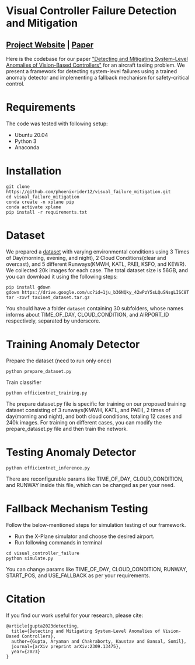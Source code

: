 # Visual Controller Failure Detection and Mitigation

## [Project Website](https://phoenixrider12.github.io/failure_mitigation) | [Paper](https://arxiv.org/pdf/2309.13475.pdf)

Here is the codebase for our paper ["Detecting and Mitigating System-Level Anomalies of Vision-Based Controllers"](https://arxiv.org/pdf/2309.13475.pdf) for an aircraft taxiing problem. We present a framework for detecting system-level failures using a trained anomaly detector and implementing a fallback mechanism for safety-critical control.

# Requirements
The code was tested with following setup:
- Ubuntu 20.04
- Python 3
- Anaconda

# Installation
```
git clone https://github.com/phoenixrider12/visual_failure_mitigation.git
cd visual_failure_mitigation
conda create -n xplane pip
conda activate xplane
pip install -r requirements.txt
```

# Dataset
We prepared a [dataset](https://drive.google.com/file/d/1ju_b36NQky_42wPzY5sLQuSNsgLISC8T/view) with varying environmental conditions using 3 Times of Day(morning, evening, and night), 2 Cloud Conditions(clear and overcast), and 5 different Runways(KMWH, KATL, PAEI, KSFO, and KEWR). We collected 20k images for each case. The total dataset size is 56GB, and you can download it using the following steps:
```
pip install gdown
gdown https://drive.google.com/uc?id=1ju_b36NQky_42wPzY5sLQuSNsgLISC8T
tar -zxvf taxinet_dataset.tar.gz
```
You should have a folder ```dataset``` containing 30 subfolders, whose names informs about TIME_OF_DAY, CLOUD_CONDITION, and AIRPORT_ID respectively, separated by underscore.

# Training Anomaly Detector

Prepare the dataset (need to run only once)
```
python prepare_dataset.py
```
Train classifier
```
python efficientnet_training.py
```
The prepare dataset.py file is specific for training on our proposed training dataset consisting of 3 runways(KMWH, KATL, and PAEI), 2 times of day(morning and night), and both cloud conditions, totaling 12 cases and 240k images. For training on different cases, you can modify the prepare_dataset.py file and then train the network.

# Testing Anomaly Detector
```
python efficientnet_inference.py
```
There are reconfigurable params like TIME_OF_DAY, CLOUD_CONDITION, and RUNWAY inside this file, which can be changed as per your need.

# Fallback Mechanism Testing
Follow the below-mentioned steps for simulation testing of our framework.
- Run the X-Plane simulator and choose the desired airport.
- Run following commands in terminal
```
cd visual_controller_failure
python simulate.py
```
You can change params like TIME_OF_DAY, CLOUD_CONDITION, RUNWAY, START_POS, and USE_FALLBACK as per your requirements.

# Citation
If you find our work useful for your research, please cite:
```
@article{gupta2023detecting,
  title={Detecting and Mitigating System-Level Anomalies of Vision-Based Controllers},
  author={Gupta, Aryaman and Chakraborty, Kaustav and Bansal, Somil},
  journal={arXiv preprint arXiv:2309.13475},
  year={2023}
}
```
